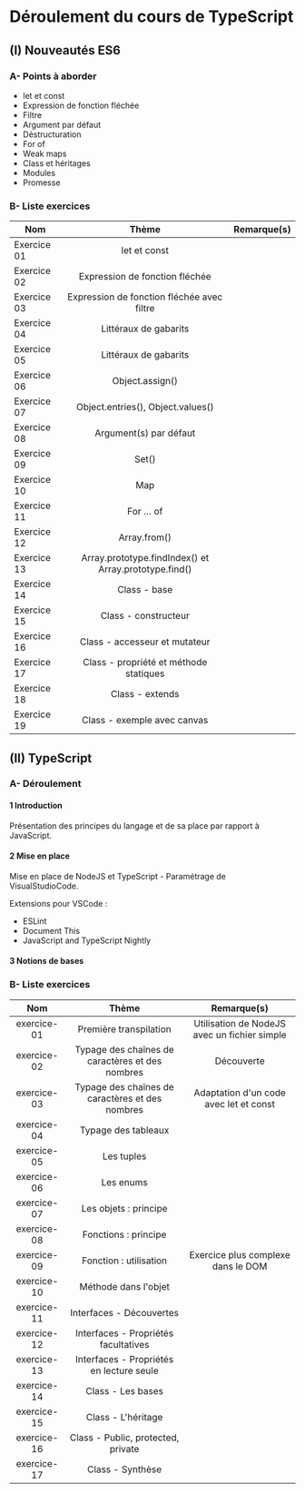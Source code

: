 # Déroulement du cours de TypeScript

## (I) Nouveautés ES6

### A- Points à aborder

- let et const
- Expression de fonction fléchée
- Filtre
- Argument par défaut
- Déstructuration
- For of
- Weak maps
- Class et héritages
- Modules
- Promesse

### B- Liste exercices

| Nom | Thème | Remarque(s) |
| --- | :-----: | :-----------: |
| Exercice 01 | let et const | |
| Exercice 02 | Expression de fonction fléchée | |
| Exercice 03 | Expression de fonction fléchée avec filtre | |
| Exercice 04 | Littéraux de gabarits | |
| Exercice 05 | Littéraux de gabarits | |
| Exercice 06 | Object.assign() | |
| Exercice 07 | Object.entries(), Object.values() | |
| Exercice 08 | Argument(s) par défaut | |
| Exercice 09 | Set() | |
| Exercice 10 | Map | |
| Exercice 11 | For … of | |
| Exercice 12 | Array.from() | |
| Exercice 13 | Array.prototype.findIndex() et Array.prototype.find() | |
| Exercice 14 | Class - base | |
| Exercice 15 | Class - constructeur | |
| Exercice 16 | Class - accesseur et mutateur | |
| Exercice 17 | Class - propriété et méthode statiques | |
| Exercice 18 | Class - extends | |
| Exercice 19 | Class - exemple avec canvas | |

## (II) TypeScript

### A- Déroulement

####  1 Introduction

Présentation des principes du langage et de sa place par rapport à JavaScript.

#### 2 Mise en place

Mise en place de NodeJS et TypeScript - Paramétrage de VisualStudioCode.

Extensions pour VSCode :

- ESLint
- Document This
- JavaScript and TypeScript Nightly

#### 3 Notions de bases

### B- Liste exercices

|     Nom     |                      Thème                      |                 Remarque(s)                  |
|:-----------:|:-----------------------------------------------:|:--------------------------------------------:|
| exercice-01 |             Première transpilation              | Utilisation de NodeJS avec un fichier simple |
| exercice-02 | Typage des chaînes de caractères et des nombres |                  Découverte                  |
| exercice-03 | Typage des chaînes de caractères et des nombres |    Adaptation d'un code avec let et const    |
| exercice-04 |               Typage des tableaux               |                                              |
| exercice-05 |                   Les tuples                    |                                              |
| exercice-06 |                    Les enums                    |                                              |
| exercice-07 |              Les objets : principe              |                                              |
| exercice-08 |              Fonctions : principe               |                                              |
| exercice-09 |             Fonction : utilisation              |      Exercice plus complexe dans le DOM      |
| exercice-10 |              Méthode dans l'objet               |                                              |
| exercice-11 |             Interfaces - Découvertes            |                                              |
| exercice-12 |       Interfaces - Propriétés facultatives      |                                              |
| exercice-13 |     Interfaces - Propriétés en lecture seule    |                                              |
| exercice-14 |                Class - Les bases                |                                              |
| exercice-15 |               Class - L'héritage                |                                              |
| exercice-16 |        Class - Public, protected, private       |                                              |
| exercice-17 |               Class - Synthèse                  |                                              |
